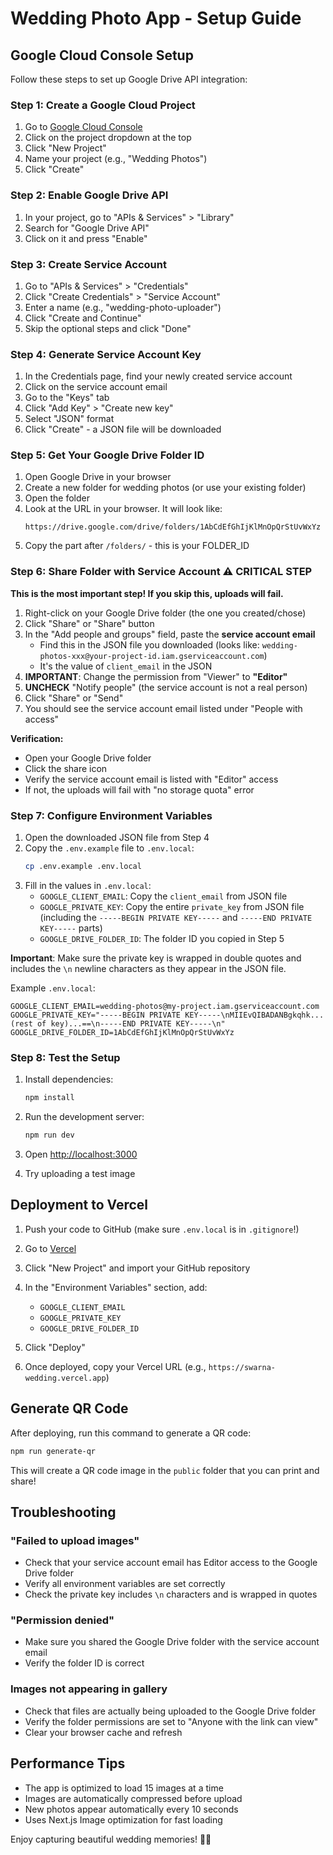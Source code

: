 # Wedding Photo App - Setup Guide

## Google Cloud Console Setup

Follow these steps to set up Google Drive API integration:

### Step 1: Create a Google Cloud Project

1. Go to [Google Cloud Console](https://console.cloud.google.com/)
2. Click on the project dropdown at the top
3. Click "New Project"
4. Name your project (e.g., "Wedding Photos")
5. Click "Create"

### Step 2: Enable Google Drive API

1. In your project, go to "APIs & Services" > "Library"
2. Search for "Google Drive API"
3. Click on it and press "Enable"

### Step 3: Create Service Account

1. Go to "APIs & Services" > "Credentials"
2. Click "Create Credentials" > "Service Account"
3. Enter a name (e.g., "wedding-photo-uploader")
4. Click "Create and Continue"
5. Skip the optional steps and click "Done"

### Step 4: Generate Service Account Key

1. In the Credentials page, find your newly created service account
2. Click on the service account email
3. Go to the "Keys" tab
4. Click "Add Key" > "Create new key"
5. Select "JSON" format
6. Click "Create" - a JSON file will be downloaded

### Step 5: Get Your Google Drive Folder ID

1. Open Google Drive in your browser
2. Create a new folder for wedding photos (or use your existing folder)
3. Open the folder
4. Look at the URL in your browser. It will look like:
   ```
   https://drive.google.com/drive/folders/1AbCdEfGhIjKlMnOpQrStUvWxYz
   ```
5. Copy the part after `/folders/` - this is your FOLDER_ID

### Step 6: Share Folder with Service Account ⚠️ CRITICAL STEP

**This is the most important step! If you skip this, uploads will fail.**

1. Right-click on your Google Drive folder (the one you created/chose)
2. Click "Share" or "Share" button
3. In the "Add people and groups" field, paste the **service account email**
   - Find this in the JSON file you downloaded (looks like: `wedding-photos-xxx@your-project-id.iam.gserviceaccount.com`)
   - It's the value of `client_email` in the JSON
4. **IMPORTANT**: Change the permission from "Viewer" to **"Editor"**
5. **UNCHECK** "Notify people" (the service account is not a real person)
6. Click "Share" or "Send"
7. You should see the service account email listed under "People with access"

**Verification:**
- Open your Google Drive folder
- Click the share icon
- Verify the service account email is listed with "Editor" access
- If not, the uploads will fail with "no storage quota" error

### Step 7: Configure Environment Variables

1. Open the downloaded JSON file from Step 4
2. Copy the `.env.example` file to `.env.local`:
   ```bash
   cp .env.example .env.local
   ```
3. Fill in the values in `.env.local`:
   - `GOOGLE_CLIENT_EMAIL`: Copy the `client_email` from JSON file
   - `GOOGLE_PRIVATE_KEY`: Copy the entire `private_key` from JSON file (including the `-----BEGIN PRIVATE KEY-----` and `-----END PRIVATE KEY-----` parts)
   - `GOOGLE_DRIVE_FOLDER_ID`: The folder ID you copied in Step 5

**Important**: Make sure the private key is wrapped in double quotes and includes the `\n` newline characters as they appear in the JSON file.

Example `.env.local`:
```env
GOOGLE_CLIENT_EMAIL=wedding-photos@my-project.iam.gserviceaccount.com
GOOGLE_PRIVATE_KEY="-----BEGIN PRIVATE KEY-----\nMIIEvQIBADANBgkqhk...(rest of key)...==\n-----END PRIVATE KEY-----\n"
GOOGLE_DRIVE_FOLDER_ID=1AbCdEfGhIjKlMnOpQrStUvWxYz
```

### Step 8: Test the Setup

1. Install dependencies:
   ```bash
   npm install
   ```

2. Run the development server:
   ```bash
   npm run dev
   ```

3. Open [http://localhost:3000](http://localhost:3000)
4. Try uploading a test image

## Deployment to Vercel

1. Push your code to GitHub (make sure `.env.local` is in `.gitignore`!)

2. Go to [Vercel](https://vercel.com)

3. Click "New Project" and import your GitHub repository

4. In the "Environment Variables" section, add:
   - `GOOGLE_CLIENT_EMAIL`
   - `GOOGLE_PRIVATE_KEY`
   - `GOOGLE_DRIVE_FOLDER_ID`

5. Click "Deploy"

6. Once deployed, copy your Vercel URL (e.g., `https://swarna-wedding.vercel.app`)

## Generate QR Code

After deploying, run this command to generate a QR code:

```bash
npm run generate-qr
```

This will create a QR code image in the `public` folder that you can print and share!

## Troubleshooting

### "Failed to upload images"
- Check that your service account email has Editor access to the Google Drive folder
- Verify all environment variables are set correctly
- Check the private key includes `\n` characters and is wrapped in quotes

### "Permission denied"
- Make sure you shared the Google Drive folder with the service account email
- Verify the folder ID is correct

### Images not appearing in gallery
- Check that files are actually being uploaded to the Google Drive folder
- Verify the folder permissions are set to "Anyone with the link can view"
- Clear your browser cache and refresh

## Performance Tips

- The app is optimized to load 15 images at a time
- Images are automatically compressed before upload
- New photos appear automatically every 10 seconds
- Uses Next.js Image optimization for fast loading

Enjoy capturing beautiful wedding memories! 💒✨

